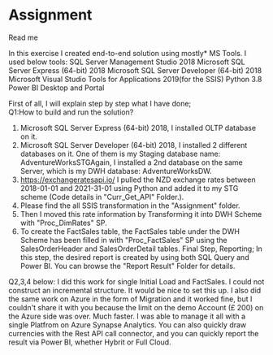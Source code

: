 # Assignment
Read me


In this exercise I created end-to-end solution using mostly* MS Tools.
I used below tools:
   SQL Server Management Studio 2018
   Microsoft SQL Server Express (64-bit) 2018
   Microsoft SQL Server Developer (64-bit) 2018
   Microsoft Visual Studio Tools for Applications 2019(for the SSIS)
   Python 3.8
   Power BI Desktop and Portal

First of all, I will explain step by step what I have done;  
Q1:How to build and run the solution?
1.	Microsoft SQL Server Express (64-bit) 2018, I installed OLTP database on it.
2.	Microsoft SQL Server Developer (64-bit) 2018, I installed 2 different databases on it. One of them is my Staging database name: AdventureWorksSTGAgain, I installed a 2nd database on the same Server, which is my DWH database: AdventureWorksDW.
3.	 https://exchangeratesapi.io/ I pulled the NZD exchange rates between 2018-01-01 and 2021-31-01 using Python and added it to my STG scheme (Code details in "Curr_Get_API" Folder.).
3.  Please find the all SSIS transformation in the "Assignment" folder.
4.	Then I moved this rate information by Transforming it into DWH Scheme with "Proc_DimRates" SP.
5.	To create the FactSales table, the FactSales table under the DWH Scheme has been filled in with "Proc_FactSales" SP using the SalesOrderHeader and SalesOrderDetail tables.
 Final Step, Reporting;
    In this step, the desired report is created by using both SQL Query and Power BI. You can browse the "Report Result" Folder for details.

Q2,3,4 below:
I did this work for single Initial Load and FactSales. I could not construct an incremental structure. It would be nice to set this up.
I also did the same work on Azure in the form of Migration and it worked fine, but I couldn't share it with you because the limit on the demo Account (£ 200) on the Azure side was over. Much faster.
I was able to manage it all with a single Platfrom on Azure Synapse Analytics. You can also quickly draw currencies with the Rest API call connector, and you can quickly report the result via Power BI, whether Hybrit or Full Cloud.







